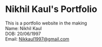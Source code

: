 # Nikhil Kaul's Portfolio

This is a portfolio website in the making <br>
Name: Nikhil Kaul <br>
DOB: 20/06/1997 <br>
Email: Nikkaul1997@gmail.com <br>
